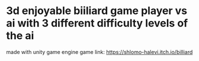 # 3d enjoyable biiliard game player vs ai with 3 different difficulty levels of the ai
made with unity game engine
game link:
https://shlomo-halevi.itch.io/billiard

